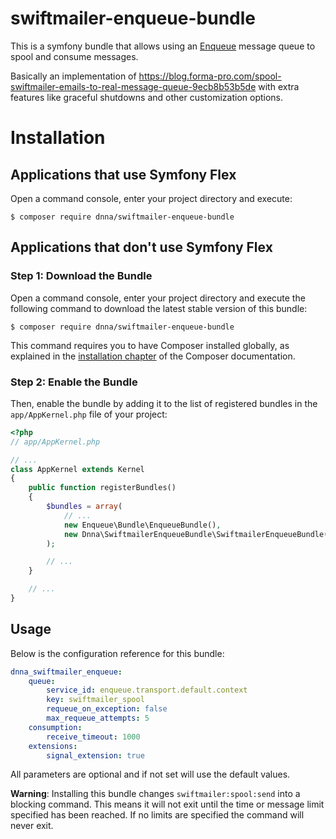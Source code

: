# swiftmailer-enqueue-bundle
This is a symfony bundle that allows using an [Enqueue](https://github.com/php-enqueue/enqueue-bundle) message queue to spool and consume messages.

Basically an implementation of https://blog.forma-pro.com/spool-swiftmailer-emails-to-real-message-queue-9ecb8b53b5de with extra features like graceful shutdowns and other customization options.

Installation
============

Applications that use Symfony Flex
----------------------------------

Open a command console, enter your project directory and execute:

```console
$ composer require dnna/swiftmailer-enqueue-bundle
```

Applications that don't use Symfony Flex
----------------------------------------

### Step 1: Download the Bundle

Open a command console, enter your project directory and execute the
following command to download the latest stable version of this bundle:

```console
$ composer require dnna/swiftmailer-enqueue-bundle
```

This command requires you to have Composer installed globally, as explained
in the [installation chapter](https://getcomposer.org/doc/00-intro.md)
of the Composer documentation.

### Step 2: Enable the Bundle

Then, enable the bundle by adding it to the list of registered bundles
in the `app/AppKernel.php` file of your project:

```php
<?php
// app/AppKernel.php

// ...
class AppKernel extends Kernel
{
    public function registerBundles()
    {
        $bundles = array(
            // ...
            new Enqueue\Bundle\EnqueueBundle(),
            new Dnna\SwiftmailerEnqueueBundle\SwiftmailerEnqueueBundle(),
        );

        // ...
    }

    // ...
}
```

## Usage ##

Below is the configuration reference for this bundle:

``` yaml
dnna_swiftmailer_enqueue:
    queue:
        service_id: enqueue.transport.default.context
        key: swiftmailer_spool
        requeue_on_exception: false
        max_requeue_attempts: 5
    consumption:
        receive_timeout: 1000
    extensions:
        signal_extension: true
```

All parameters are optional and if not set will use the default values.

**Warning**: Installing this bundle changes `swiftmailer:spool:send` into a blocking command.
This means it will not exit until the time or message limit specified has been reached.
If no limits are specified the command will never exit.
